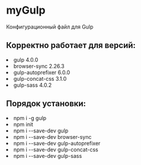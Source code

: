 # myGulp
Конфигурационный файл для Gulp

Корректно работает для версий:
---
<li> gulp 4.0.0
<li> browser-sync 2.26.3
<li> gulp-autoprefixer 6.0.0
<li> gulp-concat-css 3.1.0
<li> gulp-sass 4.0.2

Порядок установки:
---
<li> npm i -g gulp
<li> npm init
<li> npm i --save-dev gulp
<li> npm i --save-dev browser-sync
<li> npm i --save-dev gulp-autoprefixer
<li> npm i --save-dev gulp-concat-css
<li> npm i --save-dev gulp-sass
